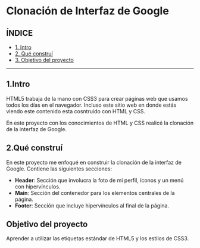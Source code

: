 # Clonación de Interfaz de Google

## ÍNDICE

* [1. Intro](https://github.com/dianazure/clonInterfazGoogle/blob/main/README.md#1intro)
* [2. Qué construí](https://github.com/dianazure/clonInterfazGoogle/blob/main/README.md#2qu%C3%A9-constru%C3%AD)
* [3. Objetivo del proyecto](https://github.com/dianazure/clonInterfazGoogle/blob/main/README.md#objetivo-del-proyecto)

****

## 1.Intro
HTML5 trabaja de la mano con CSS3 para crear páginas web que usamos todos los días en el navegador. Incluso este sitio web en donde estás viendo este contenido esta cosntruido con HTML y CSS.

En este proyecto con los conocimientos de HTML y CSS realicé la clonación de la interfaz de Google.

## 2.Qué construí
En este proyecto me enfoqué en construir la clonación de la interfaz de Google. Contiene las siguientes secciones:

* **Header**: Sección que involucra la foto de mi perfil, íconos y un menú con hipervínculos.
*  **Main**: Sección del contenedor para los elementos centrales de la página.
*  **Footer**: Sección que incluye hipervínculos al final de la página.

## Objetivo del proyecto
Aprender a utilizar las etiquetas estándar de HTML5 y los estilos de CSS3.
